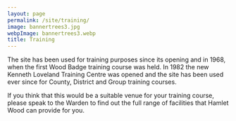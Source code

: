 ```yaml
---
layout: page
permalink: /site/training/
image: bannertrees3.jpg
webpImage: bannertrees3.webp
title: Training
---
```


The site has been used for training purposes since its opening and in 1968, when the first Wood Badge training course was held. In 1982 the new Kenneth Loveland Training Centre was opened and the site has been used ever since for County, District and Group training courses.

If you think that this would be a suitable venue for your training course, please speak to the Warden to find out the full range of facilities that Hamlet Wood can provide for you.
